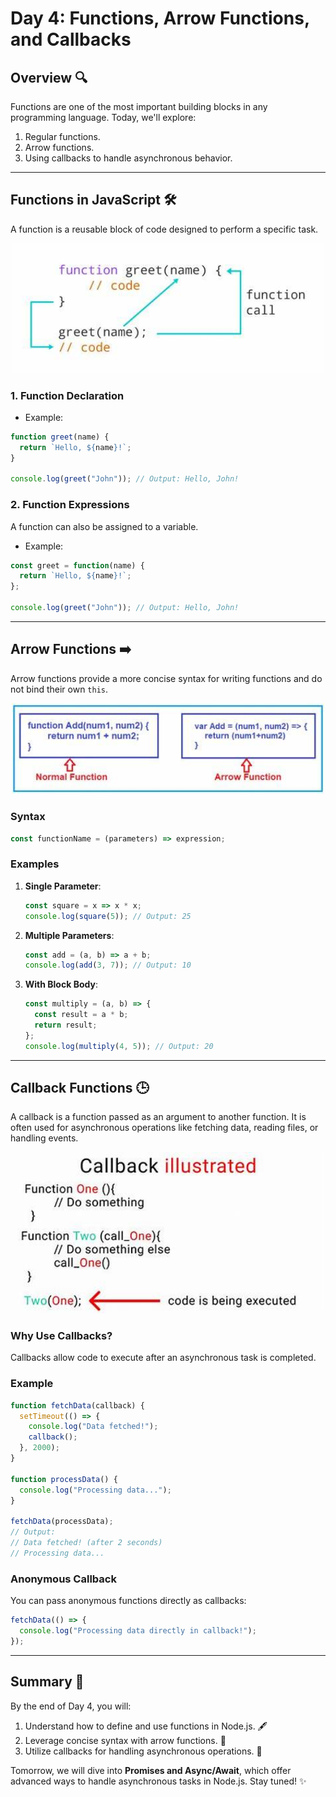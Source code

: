 # Day 4: Functions, Arrow Functions, and Callbacks

## Overview 🔍
Functions are one of the most important building blocks in any programming language. Today, we'll explore:
1. Regular functions.
2. Arrow functions.
3. Using callbacks to handle asynchronous behavior.

---

## **Functions in JavaScript** 🛠️
A function is a reusable block of code designed to perform a specific task.

<div align="center">
    <img src="../resources/images/functions.png" alt="Node Express Image" width="500" />
</div>

### **1. Function Declaration**
- Example:
```javascript
function greet(name) {
  return `Hello, ${name}!`;
}

console.log(greet("John")); // Output: Hello, John!
```

### **2. Function Expressions**
A function can also be assigned to a variable.
- Example:
```javascript
const greet = function(name) {
  return `Hello, ${name}!`;
};

console.log(greet("John")); // Output: Hello, John!
```

---

## **Arrow Functions** ➡️
Arrow functions provide a more concise syntax for writing functions and do not bind their own `this`.

<div align="center">
    <img src="../resources/images/arrow_functions.jpg" alt="Node Express Image" width="500" />
</div>

### **Syntax**
```javascript
const functionName = (parameters) => expression;
```

### **Examples**
1. **Single Parameter**:
   ```javascript
   const square = x => x * x;
   console.log(square(5)); // Output: 25
   ```

2. **Multiple Parameters**:
   ```javascript
   const add = (a, b) => a + b;
   console.log(add(3, 7)); // Output: 10
   ```

3. **With Block Body**:
   ```javascript
   const multiply = (a, b) => {
     const result = a * b;
     return result;
   };
   console.log(multiply(4, 5)); // Output: 20
   ```

---

## **Callback Functions** 🕒
A callback is a function passed as an argument to another function. It is often used for asynchronous operations like fetching data, reading files, or handling events.

<div align="center">
    <img src="../resources/images/callbacks.jpg" alt="Node Express Image" width="500" />
</div>

### **Why Use Callbacks?**
Callbacks allow code to execute after an asynchronous task is completed.

### **Example**
```javascript
function fetchData(callback) {
  setTimeout(() => {
    console.log("Data fetched!");
    callback();
  }, 2000);
}

function processData() {
  console.log("Processing data...");
}

fetchData(processData);
// Output:
// Data fetched! (after 2 seconds)
// Processing data...
```

### **Anonymous Callback**
You can pass anonymous functions directly as callbacks:
```javascript
fetchData(() => {
  console.log("Processing data directly in callback!");
});
```

---

## Summary 🧾
By the end of Day 4, you will:

1. Understand how to define and use functions in Node.js. 🖋️
2. Leverage concise syntax with arrow functions. 🚀
3. Utilize callbacks for handling asynchronous operations. 🔄

Tomorrow, we will dive into **Promises and Async/Await**, which offer advanced ways to handle asynchronous tasks in Node.js. Stay tuned! ✨

